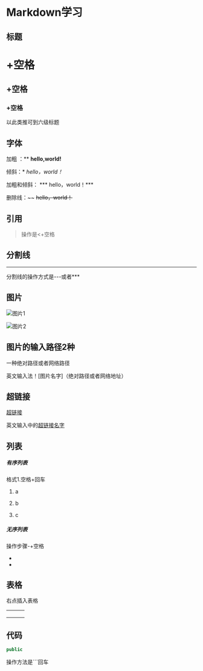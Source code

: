 # Markdown学习

## 标题

# +空格

## +空格

### +空格

以此类推可到六级标题

## 字体

加粗 ：**                           **hello,world!**

倾斜：*                             *hello，world！*

加粗和倾斜：              *** hello，world！***

删除线：~~                         ~~hello，world！~~

## 引用

> 操作是<+空格

## 分割线

---

分割线的操作方式是---或者***

## 图片

![图片1](C:\Users\开飞机的苏克\Desktop\QQ图片20201012092345.jpg)

![图片2](https://desk-fd.zol-img.com.cn/t_s1440x900c5/g5/M00/02/05/ChMkJ1bKyRyIXsgfAAtS-iKgWC0AALIKABw0C8AC1MS158.jpg)

## 图片的输入路径2种

一种绝对路径或者网络路径

英文输入法！[图片名字]（绝对路径或者网络地址）

## 超链接

[超链接](https://desk-fd.zol-img.com.cn/t_s1440x900c5/g5/M00/02/05/ChMkJ1bKyRyIXsgfAAtS-iKgWC0AALIKABw0C8AC1MS158.jpg)

英文输入中的[超链接名字](网址)

## 列表

##### 有序列表

格式1.空格+回车

1. a

2. b

3. c

##### 无序列表

操作步骤-+空格

-
-

## 表格

右点插入表格

|      |      |      |
| ---- | ---- | ---- |
|      |      |      |
|      |      |      |
|      |      |      |

## 代码

```java
public
```

操作方法是```回车

